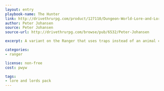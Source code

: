 ```yaml
---
layout: entry
playbook-name: The Hunter
link: http://drivethrurpg.com/product/127110/Dungeon-World-Lore-and-Lords-Pack
author: Peter Johansen
source: Peter Johansen
source-url: http://drivethrurpg.com/browse/pub/6532/Peter-Johansen

excerpt: A variant on the Ranger that uses traps instead of an animal companion.

categories:
- ranger

license: non-free
cost: pwyw

tags:
- lore and lords pack
---
```


